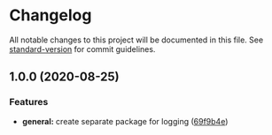 # Changelog

All notable changes to this project will be documented in this file. See [standard-version](https://github.com/conventional-changelog/standard-version) for commit guidelines.

## 1.0.0 (2020-08-25)


### Features

* **general:** create separate package for logging ([69f9b4e](https://github.com/tobua/logua/commit/69f9b4ea3035771e6c185f540ea772a96434aa28))
